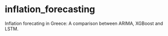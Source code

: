 # inflation_forecasting
Inflation forecating in Greece: A comparison between ARIMA, XGBoost and LSTM.
